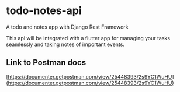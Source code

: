 # todo-notes-api
A todo and notes app with Django Rest Framework

This api will be integrated with a flutter app for managing your tasks seamlessly and taking notes of important events.

## Link to Postman docs
[https://documenter.getpostman.com/view/25448393/2s9YC1WuHU](https://documenter.getpostman.com/view/25448393/2s9YC1WuHU)

